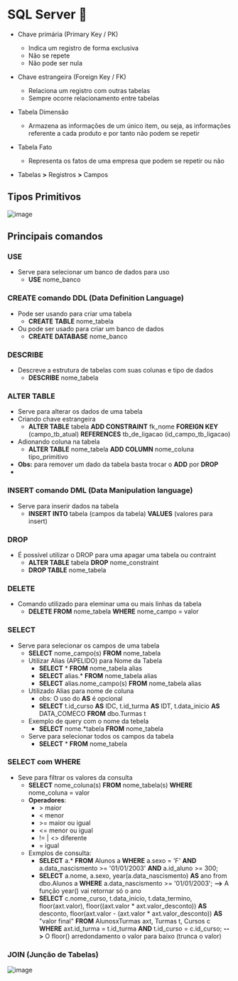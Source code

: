 # SQL Server 🎲
- Chave primária (Primary Key / PK)
  - Indica um registro de forma exclusiva
  - Não se repete
  - Não pode ser nula
  
- Chave estrangeira  (Foreign Key / FK)
  - Relaciona um registro com outras tabelas
  - Sempre ocorre relacionamento entre tabelas

- Tabela Dimensão
  - Armazena as informações de um único item, ou seja, as informações referente a cada produto e por tanto não podem se repetir

- Tabela Fato
  - Representa os fatos de uma empresa que podem se repetir ou não

- Tabelas **>** Registros **>** Campos

## Tipos Primitivos
![image](https://user-images.githubusercontent.com/78964459/173237745-1612fa24-bd75-4bd4-ba9b-845799f6e6ff.png)

## Principais comandos

### USE
- Serve para selecionar um banco de dados para uso
  - **USE** nome_banco

### CREATE comando DDL (Data Definition Language)
- Pode ser usando para criar uma tabela
  - **CREATE** **TABLE** nome_tabela
- Ou pode ser usado para criar um banco de dados
  - **CREATE** **DATABASE** nome_banco

### DESCRIBE
- Descreve a estrutura de tabelas com suas colunas e tipo de dados
  - **DESCRIBE** nome_tabela

### ALTER TABLE 
- Serve para alterar os dados de uma tabela
- Criando chave estrangeira
  - **ALTER TABLE** tabela **ADD CONSTRAINT** fk_nome **FOREIGN KEY** (campo_tb_atual) **REFERENCES** tb_de_ligacao (id_campo_tb_ligacao)
- Adionando coluna na tabela
  - **ALTER TABLE** nome_tabela **ADD COLUMN** nome_coluna tipo_primitivo
- **Obs:** para remover um dado da tabela basta trocar o **ADD** por **DROP** 
- 
### INSERT comando DML (Data Manipulation language)
- Serve para inserir dados na tabela
  - **INSERT INTO** tabela (campos da tabela) **VALUES** (valores para insert)
  
### DROP
- É possível utilizar o DROP para uma apagar uma tabela ou contraint
  - **ALTER TABLE** tabela **DROP** nome_constraint
  - **DROP TABLE** nome_tabela
  
### DELETE
  - Comando utilizado para eleminar uma ou mais linhas da tabela
    - **DELETE FROM** nome_tabela **WHERE** nome_campo = valor
    
### SELECT
  - Serve para selecionar os campos de uma tabela
    - **SELECT** nome_campo(s) **FROM**  nome_tabela
    - Utilizar Alias (APELIDO) para Nome da Tabela  
      - **SELECT** * **FROM**  nome_tabela  alias 
      - **SELECT** alias.\* **FROM**  nome_tabela alias
      - **SELECT** alias.nome_campo(s) **FROM** nome_tabela alias
    - Utilizado Alias para nome de coluna
      - obs: O uso do **AS** é opcional
      - **SELECT** t.id_curso **AS** IDC, t.id_turma **AS** IDT, t.data_inicio **AS** DATA_COMECO **FROM** dbo.Turmas t
    - Exemplo de query com o nome da tebela
      - **SELECT** nome.\*tabela **FROM**  nome_tabela  
    - Serve para selecionar todos os campos da tabela
      - **SELECT** * **FROM** nome_tabela

### SELECT com WHERE
  - Seve para filtrar os valores da consulta
    - **SELECT** nome_coluna(s) **FROM** nome_tabela(s)  **WHERE** nome_coluna = valor
    - **Operadores**: 
      - \> maior
      - < menor
      - \>= maior ou igual
      - <= menor ou igual
      - != | <> diferente
      - = igual
    - Exmplos de consulta: 
      - **SELECT** a.* **FROM** Alunos a **WHERE** a.sexo = 'F' **AND** a.data_nascismento >= '01/01/2003' **AND** a.id_aluno >= 300;
      - **SELECT** a.nome, a.sexo, year(a.data_nascismento) **AS** ano from dbo.Alunos a **WHERE** a.data_nascismento >= '01/01/2003';  **-->** A função year() vai         retornar só o ano
      - **SELECT** c.nome_curso, t.data_inicio, t.data_termino,
        floor(axt.valor), floor((axt.valor * axt.valor_desconto)) **AS** desconto,
        floor(axt.valor - (axt.valor * axt.valor_desconto)) **AS** "valor final"
        **FROM** AlunosxTurmas axt, Turmas t, Cursos c
        **WHERE** axt.id_turma = t.id_turma 
        **AND** t.id_curso = c.id_curso; **-->** O floor() arredondamento o valor para baixo (trunca o valor)


### JOIN (Junção de Tabelas)
  ![image](https://user-images.githubusercontent.com/78964459/173239771-63154142-3315-4bd6-af25-19ba1b0bd845.png)


